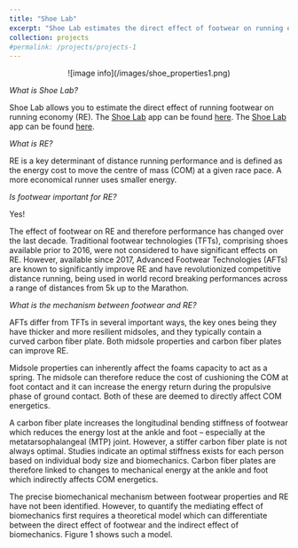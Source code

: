 ```yaml
---
title: "Shoe Lab"
excerpt: "Shoe Lab estimates the direct effect of footwear on running economy <br/><img src='/images/500x300.png'>"
collection: projects
#permalink: /projects/projects-1
---
```



<p align="center">![image info](/images/shoe_properties1.png)  </p>

*What is Shoe Lab?*  

Shoe Lab allows you to estimate the direct effect of running footwear on running economy (RE).  The [Shoe Lab](https://gamespeed.shinyapps.io/shoelab/) app can be found [here](https://gamespeed.shinyapps.io/shoelab/). The <a href="https://gamespeed.shinyapps.io/shoelab/" target="_blank">Shoe Lab</a> app can be found <a href="https://gamespeed.shinyapps.io/shoelab/" target="_blank">here</a>.
<br>

*What is RE?*  

RE is a key determinant of distance running performance and is defined as the energy cost to move the centre of mass (COM) at a given race pace. A more economical runner uses smaller energy.  


*Is footwear important for RE?*  


Yes!  


The effect of footwear on RE and therefore performance has changed over the last decade. Traditional footwear technologies (TFTs), comprising shoes available prior to 2016, were not considered to have significant effects on RE. However, available since 2017, Advanced Footwear Technologies (AFTs) are known to significantly improve RE and have revolutionized competitive distance running, being used in world record breaking performances across a range of distances from 5k up to the Marathon.  


*What is the mechanism between footwear and RE?*  


AFTs differ from TFTs in several important ways, the key ones being they have thicker and more resilient midsoles, and they typically contain a curved carbon fiber plate. Both midsole properties and carbon fiber plates can improve RE.  


Midsole properties can inherently affect the foams capacity to act as a spring. The midsole can therefore reduce the cost of cushioning the COM at foot contact and it can increase the energy return during the propulsive phase of ground contact. Both of these are deemed to directly affect COM energetics.  


A carbon fiber plate increases the longitudinal bending stiffness of footwear which reduces the energy lost at the ankle and foot – especially at the metatarsophalangeal (MTP) joint. However, a stiffer carbon fiber plate is not always optimal. Studies indicate an optimal stiffness exists for each person based on individual body size and biomechanics. Carbon fiber plates are therefore linked to changes to mechanical energy at the ankle and foot which indirectly affects COM energetics.  


The precise biomechanical mechanism between footwear properties and RE have not been identified. However, to quantify the mediating effect of biomechanics first requires a theoretical model which can differentiate between the direct effect of footwear and the indirect effect of biomechanics. Figure 1 shows such a model.  
